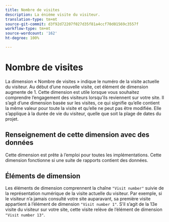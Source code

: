 ```yaml
---
title: Nombre de visites
description: La énième visite du visiteur.
translation-type: tm+mt
source-git-commit: d3f92d72207f027d35f81a4ccf70d01569c3557f
workflow-type: tm+mt
source-wordcount: '162'
ht-degree: 100%

---
```



# Nombre de visites

La dimension « Nombre de visites » indique le numéro de la visite actuelle du visiteur. Au début d’une nouvelle visite, cet élément de dimension augmente de 1. Cette dimension est utile lorsque vous souhaitez comprendre l’engagement des visiteurs lorsqu’ils reviennent sur votre site. Il s’agit d’une dimension basée sur les visites, ce qui signifie qu’elle contient la même valeur pour toute la visite et qu’elle ne peut pas être modifiée. Elle s’applique à la durée de vie du visiteur, quelle que soit la plage de dates du projet.

## Renseignement de cette dimension avec des données

Cette dimension est prête à l’emploi pour toutes les implémentations. Cette dimension fonctionne si une suite de rapports contient des données.

## Éléments de dimension

Les éléments de dimension comprennent la chaîne `"Visit number"` suivie de la représentation numérique de la visite actuelle du visiteur. Par exemple, si le visiteur n’a jamais consulté votre site auparavant, sa première visite appartient à l’élément de dimension `"Visit number 1"`. S’il s’agit de la 13e visite du visiteur sur votre site, cette visite relève de l’élément de dimension `"Visit number 13"`.
